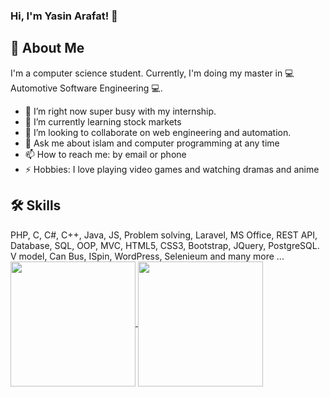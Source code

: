 ###  Hi, I'm Yasin Arafat! 👋
## 🚀 About Me
I'm a computer science student. Currently, I'm doing my master in 💻 Automotive Software Engineering 💻.
- 🔭 I’m right now super busy with my internship.
- 🌱 I’m currently learning stock markets
- 👯 I’m looking to collaborate on web engineering and automation.
- 💬 Ask me about islam and computer programming at any time
- 📫 How to reach me: by email or phone
- ⚡ Hobbies: I love playing video games and watching dramas and anime
## 🛠 Skills
PHP, C, C#, C++, Java, JS, Problem solving, Laravel, MS Office, REST API, Database, SQL, OOP, MVC, HTML5, CSS3, Bootstrap, JQuery, PostgreSQL. V model, Can Bus, ISpin, WordPress, Selenieum and many more ...
<a href="https://github.com/anuraghazra/github-readme-stats">
  <img height=200 align="center" src="https://github-readme-stats.vercel.app/api?username=ArafatTheGoldenBoy" />
</a>
<a href="https://github.com/anuraghazra/convoychat">
  <img height=200 align="center" src="https://github-readme-stats.vercel.app/api/top-langs?username=ArafatTheGoldenBoy&layout=compact&langs_count=8&card_width=320" />
</a>
